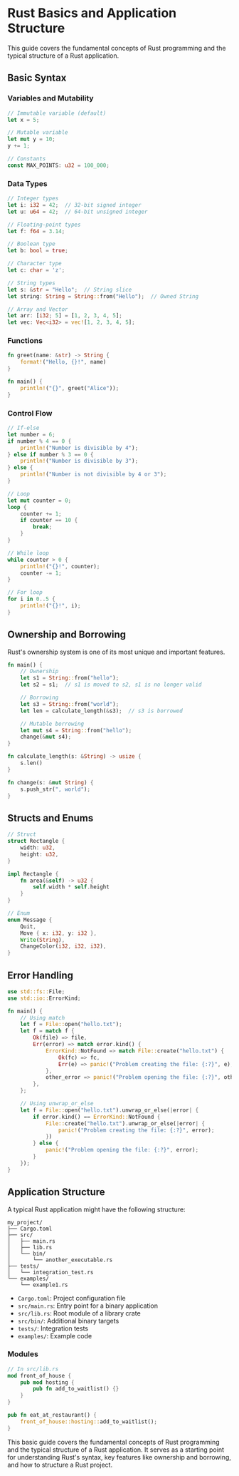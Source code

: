 # Rust Basics and Application Structure

This guide covers the fundamental concepts of Rust programming and the typical structure of a Rust application.

## Basic Syntax

### Variables and Mutability

```rust
// Immutable variable (default)
let x = 5;

// Mutable variable
let mut y = 10;
y += 1;

// Constants
const MAX_POINTS: u32 = 100_000;
```

### Data Types

```rust
// Integer types
let i: i32 = 42;  // 32-bit signed integer
let u: u64 = 42;  // 64-bit unsigned integer

// Floating-point types
let f: f64 = 3.14;

// Boolean type
let b: bool = true;

// Character type
let c: char = 'z';

// String types
let s: &str = "Hello";  // String slice
let string: String = String::from("Hello");  // Owned String

// Array and Vector
let arr: [i32; 5] = [1, 2, 3, 4, 5];
let vec: Vec<i32> = vec![1, 2, 3, 4, 5];
```

### Functions

```rust
fn greet(name: &str) -> String {
    format!("Hello, {}!", name)
}

fn main() {
    println!("{}", greet("Alice"));
}
```

### Control Flow

```rust
// If-else
let number = 6;
if number % 4 == 0 {
    println!("Number is divisible by 4");
} else if number % 3 == 0 {
    println!("Number is divisible by 3");
} else {
    println!("Number is not divisible by 4 or 3");
}

// Loop
let mut counter = 0;
loop {
    counter += 1;
    if counter == 10 {
        break;
    }
}

// While loop
while counter > 0 {
    println!("{}!", counter);
    counter -= 1;
}

// For loop
for i in 0..5 {
    println!("{}!", i);
}
```

## Ownership and Borrowing

Rust's ownership system is one of its most unique and important features.

```rust
fn main() {
    // Ownership
    let s1 = String::from("hello");
    let s2 = s1;  // s1 is moved to s2, s1 is no longer valid

    // Borrowing
    let s3 = String::from("world");
    let len = calculate_length(&s3);  // s3 is borrowed

    // Mutable borrowing
    let mut s4 = String::from("hello");
    change(&mut s4);
}

fn calculate_length(s: &String) -> usize {
    s.len()
}

fn change(s: &mut String) {
    s.push_str(", world");
}
```

## Structs and Enums

```rust
// Struct
struct Rectangle {
    width: u32,
    height: u32,
}

impl Rectangle {
    fn area(&self) -> u32 {
        self.width * self.height
    }
}

// Enum
enum Message {
    Quit,
    Move { x: i32, y: i32 },
    Write(String),
    ChangeColor(i32, i32, i32),
}
```

## Error Handling

```rust
use std::fs::File;
use std::io::ErrorKind;

fn main() {
    // Using match
    let f = File::open("hello.txt");
    let f = match f {
        Ok(file) => file,
        Err(error) => match error.kind() {
            ErrorKind::NotFound => match File::create("hello.txt") {
                Ok(fc) => fc,
                Err(e) => panic!("Problem creating the file: {:?}", e),
            },
            other_error => panic!("Problem opening the file: {:?}", other_error),
        },
    };

    // Using unwrap_or_else
    let f = File::open("hello.txt").unwrap_or_else(|error| {
        if error.kind() == ErrorKind::NotFound {
            File::create("hello.txt").unwrap_or_else(|error| {
                panic!("Problem creating the file: {:?}", error);
            })
        } else {
            panic!("Problem opening the file: {:?}", error);
        }
    });
}
```

## Application Structure

A typical Rust application might have the following structure:

```
my_project/
├── Cargo.toml
├── src/
│   ├── main.rs
│   ├── lib.rs
│   └── bin/
│       └── another_executable.rs
├── tests/
│   └── integration_test.rs
└── examples/
    └── example1.rs
```

- `Cargo.toml`: Project configuration file
- `src/main.rs`: Entry point for a binary application
- `src/lib.rs`: Root module of a library crate
- `src/bin/`: Additional binary targets
- `tests/`: Integration tests
- `examples/`: Example code

### Modules

```rust
// In src/lib.rs
mod front_of_house {
    pub mod hosting {
        pub fn add_to_waitlist() {}
    }
}

pub fn eat_at_restaurant() {
    front_of_house::hosting::add_to_waitlist();
}
```

This basic guide covers the fundamental concepts of Rust programming and the typical structure of a Rust application. It serves as a starting point for understanding Rust's syntax, key features like ownership and borrowing, and how to structure a Rust project.
